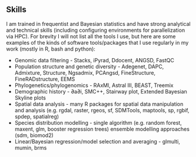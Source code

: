 ## Skills
I am trained in frequentist and Bayesian statistics and have strong analytical and technical skills (including configuring environments for parallelization via HPC). For brevity I will not list all the tools I use, but here are some examples of the kinds of software tools/packages that I use regularly in my work (mostly in R, bash and python):

* Genomic data filtering - Stacks, iPyrad, Ddocent, ANGSD, FastQC
* Population structure and genetic diversity - Adegenet, DAPC, Admixture, Structure, Ngsadmix, PCAngsd, FineStructure, FineRADstructure, EEMS
* Phylogenetics/phylogenomics - RAxMl, Astral III, BEAST, Treemix
* Demographic history - ∂a∂i, SMC++, Stairway plot, Extended Bayesian Skyline plots
* Spatial data analysis - many R packages for spatial data manipulation and analysis (e.g. rgdal, raster, rgeos, sf, SDMTools, maptools, sp, rgbif, spdep, spatialreg)
* Species distribution modelling - single algorithm (e.g. random forest, maxent, glm, booster regression trees) ensemble modelling approaches (sdm, biomod2)
* Linear/Bayesian regression/model selection and averaging - glmulti, mumin, brms
